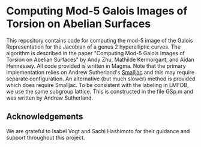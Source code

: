 # Computing Mod-5 Galois Images of Torsion on Abelian Surfaces

This repository contains code for computing the mod-5 image of the Galois Representation for the Jacobian of a genus 2 hyperelliptic curves.
The algorithm is described in the paper "Computing Mod-5 Galois Images of Torsion on Abelian Surfaces" by Andy Zhu, Mathilde Kermorgant, and Aidan Hennessey.
All code provided is written in Magma.
Note that the primary implementation relies on Andrew Sutherland's [Smalljac](https://math.mit.edu/~drew/smalljac.html) and this may require separate configuration.
An alternative (but much slower) method is provided which does require Smalljac.
To be consistent with the labeling in LMFDB, we use the same subgroup lattice. This is constructed in the file GSp.m and was written by Andrew Sutherland.

## Acknowledgements

We are grateful to Isabel Vogt and Sachi Hashimoto for their guidance and support throughout this project.

